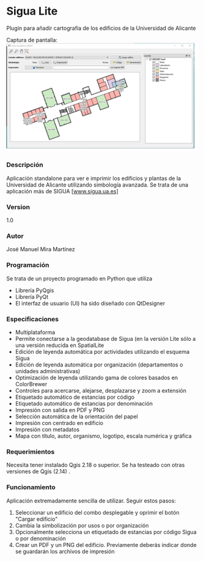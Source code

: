 # Sigua Lite
Plugin para añadir cartografía de los edificios de la Universidad de Alicante

Captura de pantalla:
![alt text](https://github.com/josemamira/PySigua/raw/master/VisorSigua/doc/captura_sigua.png "Captura")
### Descripción
Aplicación standalone para ver e imprimir los edificios y plantas de la Universidad de Alicante  utilizando simbología avanzada. Se trata de una aplicación más de SIGUA [www.sigua.ua.es]

### Version
1.0

### Autor
José Manuel Mira Martínez

### Programación
Se trata de un proyecto programado en Python que utiliza
- Librería PyQgis
- Librería PyQt
- El interfaz de usuario (UI) ha sido diseñado con QtDesigner

### Especificaciones
-	Multiplataforma
-	Permite conectarse a la geodatabase de Sigua (en la versión Lite sólo a una versión reducida en SpatialLite
-	Edición de leyenda automática por actividades utilizando el esquema Sigua
-	Edición de leyenda automática por organización (departamentos o unidades administrativas)
-	Optimización de leyenda utilizando gama de colores basados en ColorBrewer
-	Controles para acercarse, alejarse, desplazarse y zoom a extensión
-	Etiquetado automático de estancias por código
-	Etiquetado automático de estancias por denominación
-   Impresión con salida en PDF y PNG
-	Selección automática de la orientación del papel
-	Impresión con centrado en edificio
-	Impresión con metadatos
-	Mapa con título, autor, organismo, logotipo, escala numérica y gráfica


### Requerimientos
Necesita tener instalado Qgis 2.18 o superior. Se ha testeado con otras versiones de Qgis (2.14) .

### Funcionamiento
Aplicación extremadamente sencilla de utilizar. Seguir estos pasos:
1. Seleccionar un edificio del combo desplegable y oprimir el botón "Cargar edificio"
2. Cambia la simbolización por usos o por organización
3. Opcionalmente selecciona un etiquetado de estancias por código Sigua o por denominación
4. Crear un PDF y un PNG del edificio. Previamente deberás indicar donde se guardarán los archivos de impresión
